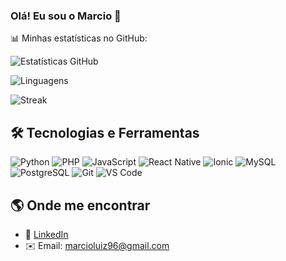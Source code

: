 ### Olá! Eu sou o Marcio 👋

📊 Minhas estatísticas no GitHub:

![Estatísticas GitHub](https://github-readme-stats.vercel.app/api?username=marcioluiz96&show_icons=true&theme=radical)

![Linguagens](https://github-readme-stats.vercel.app/api/top-langs/?username=marcioluiz96&layout=compact&theme=radical)

![Streak](https://github-readme-streak-stats.herokuapp.com/?user=marcioluiz96&theme=radical)


## 🛠️ Tecnologias e Ferramentas

![Python](https://img.shields.io/badge/-Python-3776AB?style=flat-square&logo=python&logoColor=white)
![PHP](https://img.shields.io/badge/-PHP-777BB4?style=flat-square&logo=php&logoColor=white)
![JavaScript](https://img.shields.io/badge/-JavaScript-F7DF1E?style=flat-square&logo=javascript&logoColor=black)
![React Native](https://img.shields.io/badge/-React_Native-61DAFB?style=flat-square&logo=react&logoColor=black)
![Ionic](https://img.shields.io/badge/-Ionic-3880FF?style=flat-square&logo=ionic&logoColor=white)
![MySQL](https://img.shields.io/badge/-MySQL-4479A1?style=flat-square&logo=mysql&logoColor=white)
![PostgreSQL](https://img.shields.io/badge/-PostgreSQL-336791?style=flat-square&logo=postgresql&logoColor=white)
![Git](https://img.shields.io/badge/-Git-F05032?style=flat-square&logo=git&logoColor=white)
![VS Code](https://img.shields.io/badge/-VSCode-0078D4?style=flat-square&logo=visual-studio-code&logoColor=white)

## 🌎 Onde me encontrar
- 💼 [LinkedIn]([https://www.linkedin.com](https://www.linkedin.com/in/marcio-luiz-de-oliveira-642a7753))  
- ✉️ Email: marcioluiz96@gmail.com 
